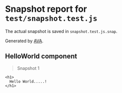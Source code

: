 # Snapshot report for `test/snapshot.test.js`

The actual snapshot is saved in `snapshot.test.js.snap`.

Generated by [AVA](https://ava.li).

## HelloWorld component

> Snapshot 1

    <h1>
      Hello World.....!
    </h1>
